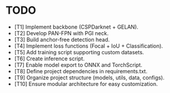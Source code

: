 # TODO

- [T1] Implement backbone (CSPDarknet + GELAN).
- [T2] Develop PAN-FPN with PGI neck.
- [T3] Build anchor-free detection head.
- [T4] Implement loss functions (Focal + IoU + Classification).
- [T5] Add training script supporting custom datasets.
- [T6] Create inference script.
- [T7] Enable model export to ONNX and TorchScript.
- [T8] Define project dependencies in requirements.txt.
- [T9] Organize project structure (models, utils, data, configs).
- [T10] Ensure modular architecture for easy customization.

